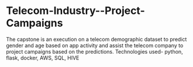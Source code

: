 # Telecom-Industry--Project-Campaigns
The capstone is an execution on a telecom demographic dataset to predict gender and age based on app activity and assist the telecom company to project campaigns based on the predictions.
Technologies used- python, flask, docker, AWS, SQL, HIVE
